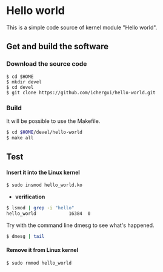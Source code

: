 # Hello world
This is a simple code source of kernel module "Hello world".

## Get and build the software
### Download the source code
    $ cd $HOME
    $ mkdir devel
    $ cd devel
    $ git clone https://github.com/ichergui/hello-world.git

### Build
It will be possible to use the Makefile.

```bash
$ cd $HOME/devel/hello-world
$ make all
```

## Test
#### Insert it into the Linux kernel
```bash
$ sudo insmod hello_world.ko
```
* __verification__
```bash
$ lsmod | grep -i "hello"
hello_world            16384  0
```

Try with the command line dmesg to see what's happened.

```bash
$ dmesg | tail
```

#### Remove it from Linux kernel
```bash
$ sudo rmmod hello_world
```
